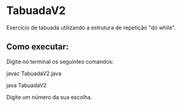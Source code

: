 # TabuadaV2
Exercício de tabuada utilizando a estrutura de repetição "do while".

## Como executar:

Digite no terminal os seguintes comandos:

javac TabuadaV2.java

java TabuadaV2

Digite um número da sua escolha.
